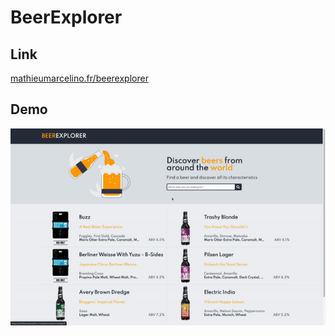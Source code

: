 # BeerExplorer

## Link
[mathieumarcelino.fr/beerexplorer](https://mathieumarcelino.fr/beerexplorer)

## Demo
![](public/demo.gif)